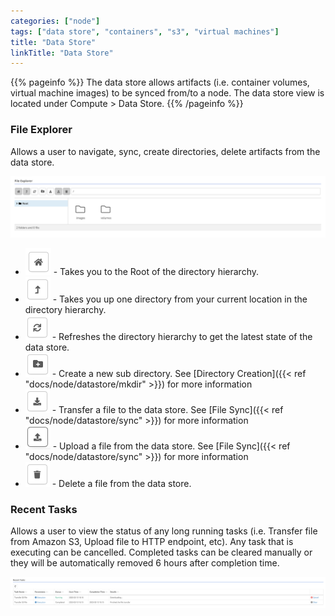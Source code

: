 ```yaml
---
categories: ["node"]
tags: ["data store", "containers", "s3", "virtual machines"]
title: "Data Store"
linkTitle: "Data Store"
---
```


{{% pageinfo %}}
The data store allows artifacts (i.e. container volumes, virtual machine images) to be synced from/to a node.  The data store view is located under Compute > Data Store.
{{% /pageinfo %}}

### File Explorer

Allows a user to navigate, sync, create directories, delete artifacts from the data store.

![img](file_explorer.png)

- ![img](home.png) - Takes you to the Root of the directory hierarchy.
- ![img](back.png) - Takes you up one directory from your current location in the directory hierarchy.
- ![img](refresh.png) - Refreshes the directory hierarchy to get the latest state of the data store.
- ![img](create_dir.png) - Create a new sub directory. See [Directory Creation]({{< ref "docs/node/datastore/mkdir" >}}) for more information
- ![img](sync.png) - Transfer a file to the data store. See [File Sync]({{< ref "docs/node/datastore/sync" >}}) for more information
- ![img](upload.png) - Upload a file from the data store. See [File Sync]({{< ref "docs/node/datastore/sync" >}}) for more information
- ![img](delete.png) - Delete a file from the data store.


### Recent Tasks

Allows a user to view the status of any long running tasks (i.e. Transfer file from Amazon S3, Upload file to HTTP endpoint, etc).  Any task that is executing can be cancelled.  Completed tasks can be cleared manually or they will be automatically removed 6 hours after completion time.

![img](recent_tasks.png)



